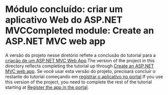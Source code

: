 # <a name="completed-module-create-an-aspnet-mvc-web-app"></a><span data-ttu-id="86f41-101">Módulo concluído: criar um aplicativo Web do ASP.NET MVC</span><span class="sxs-lookup"><span data-stu-id="86f41-101">Completed module: Create an ASP.NET MVC web app</span></span>

<span data-ttu-id="86f41-102">A versão do projeto nesse diretório reflete a conclusão do tutorial para a [criação de um ASP.NET MVC Web App](https://docs.microsoft.com/graph/training/aspnet-tutorial?tutorial-step=1).</span><span class="sxs-lookup"><span data-stu-id="86f41-102">The version of the project in this directory reflects completing the tutorial up through [Create an ASP.NET MVC web app](https://docs.microsoft.com/graph/training/aspnet-tutorial?tutorial-step=1).</span></span> <span data-ttu-id="86f41-103">Se você usar esta versão do projeto, precisará concluir o restante do tutorial começando em [registrar o aplicativo no portal](https://docs.microsoft.com/graph/training/aspnet-tutorial?tutorial-step=2).</span><span class="sxs-lookup"><span data-stu-id="86f41-103">If you use this version of the project, you need to complete the rest of the tutorial starting at [Register the app in the portal](https://docs.microsoft.com/graph/training/aspnet-tutorial?tutorial-step=2).</span></span>
